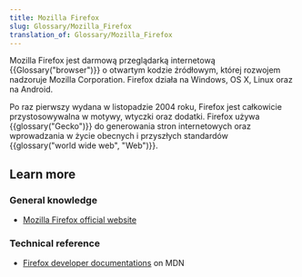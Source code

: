 ```yaml
---
title: Mozilla Firefox
slug: Glossary/Mozilla_Firefox
translation_of: Glossary/Mozilla_Firefox
---
```

Mozilla Firefox jest darmową przeglądarką internetową {{Glossary("browser")}} o otwartym kodzie źródłowym, której rozwojem nadzoruje Mozilla Corporation. Firefox działa na Windows, OS X, Linux oraz na Android.

Po raz pierwszy wydana w listopadzie 2004 roku, Firefox jest całkowicie przystosowywalna w motywy, wtyczki oraz dodatki. Firefox używa {{glossary("Gecko")}} do generowania stron internetowych oraz wprowadzania w życie obecnych i przyszłych standardów {{glossary("world wide web", "Web")}}.

## Learn more

### General knowledge

- [Mozilla Firefox official website](https://www.mozilla.org/firefox)

### Technical reference

- [Firefox developer documentations](/pl/docs/Mozilla/Firefox) on MDN
